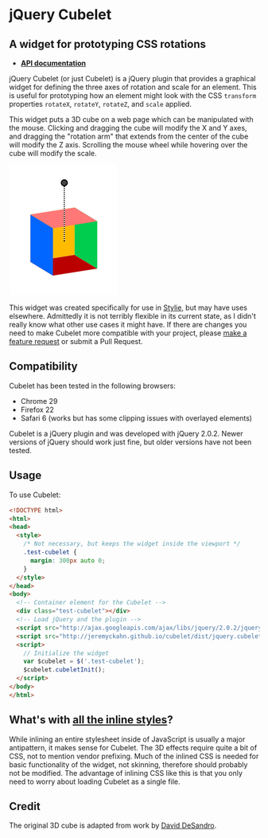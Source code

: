 # jQuery Cubelet

## A widget for prototyping CSS rotations

  * [__API documentation__](http://jeremyckahn.github.io/cubelet/dist/doc/src/init.js.html#cubeletInit)

jQuery Cubelet (or just Cubelet) is a jQuery plugin that provides a graphical widget for defining the three axes of rotation and scale for an element.  This is useful for prototyping how an element might look with the CSS `transform` properties `rotateX`, `rotateY`, `rotateZ`, and `scale` applied.

This widget puts a 3D cube on a web page which can be manipulated with the mouse.  Clicking and dragging the cube will modify the X and Y axes, and dragging the "rotation arm" that extends from the center of the cube will modify the Z axis.  Scrolling the mouse wheel while hovering over the cube will modify the scale.

![A preview of jQuery Cubelet](img/cubelet_preview.png)

This widget was created specifically for use in [Stylie](http://jeremyckahn.github.io/stylie/), but may have uses elsewhere.  Admittedly it is not terribly flexible in its current state, as I didn't really know what other use cases it might have.  If there are changes you need to make Cubelet more compatible with your project, please [make a feature request](https://github.com/jeremyckahn/cubelet/issues) or submit a Pull Request.

## Compatibility

Cubelet has been tested in the following browsers:

  * Chrome 29
  * Firefox 22
  * Safari 6 (works but has some clipping issues with overlayed elements)

Cubelet is a jQuery plugin and was developed with jQuery 2.0.2.  Newer versions of jQuery should work just fine, but older versions have not been tested.

## Usage

To use Cubelet:

````html
<!DOCTYPE html>
<html>
<head>
  <style>
    /* Not necessary, but keeps the widget inside the viewport */
    .test-cubelet {
      margin: 300px auto 0;
    }
  </style>
</head>
<body>
  <!-- Container element for the Cubelet -->
  <div class="test-cubelet"></div>
  <!-- Load jQuery and the plugin -->
  <script src="http://ajax.googleapis.com/ajax/libs/jquery/2.0.2/jquery.min.js"></script>
  <script src="http://jeremyckahn.github.io/cubelet/dist/jquery.cubelet.min.js"></script>
  <script>
    // Initialize the widget
    var $cubelet = $('.test-cubelet');
    $cubelet.cubeletInit();
  </script>
</body>
</html>
````

## What's with [all the inline styles](src/template.js)?

While inlining an entire stylesheet inside of JavaScript is usually a major antipattern, it makes sense for Cubelet.  The 3D effects require quite a bit of CSS, not to mention vendor prefixing.  Much of the inlined CSS is needed for basic functionality of the widget, not skinning, therefore should probably not be modified.  The advantage of inlining CSS like this is that you only need to worry about loading Cubelet as a single file.

## Credit

The original 3D cube is adapted from work by [David DeSandro](http://desandro.github.com/3dtransforms).
